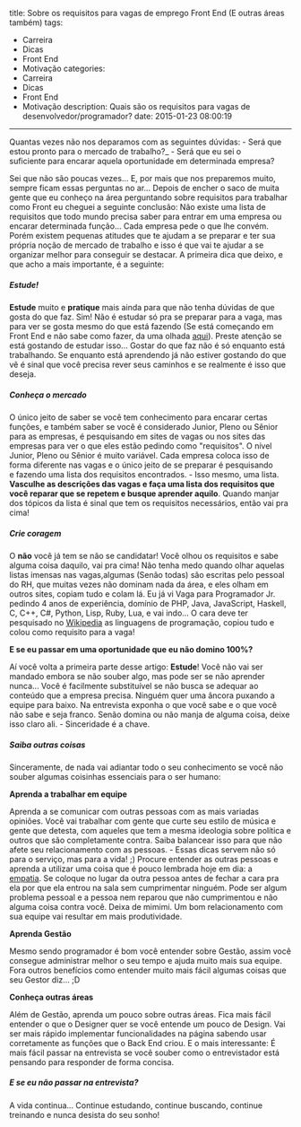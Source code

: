 title: Sobre os requisitos para vagas de emprego Front End (E outras áreas também)
tags:
  - Carreira
  - Dicas
  - Front End
  - Motivação
categories:
  - Carreira
  - Dicas
  - Front End
  - Motivação
description: Quais são os requisitos para vagas de desenvolvedor/programador?
date: 2015-01-23 08:00:19
---

Quantas vezes não nos deparamos com as seguintes dúvidas:
- Será que estou pronto para o mercado de trabalho?_
- Será que eu sei o suficiente para encarar aquela oportunidade em determinada empresa?

Sei que não são poucas vezes... E, por mais que nos preparemos muito, sempre ficam essas perguntas no ar...<!--more-->
Depois de encher o saco de muita gente que eu conheço na área perguntando sobre requisitos para trabalhar como Front eu cheguei a seguinte conclusão:
Não existe uma lista de requisitos que todo mundo precisa saber para entrar em uma empresa ou encarar determinada função... Cada empresa pede o que lhe convém. Porém existem pequenas atitudes que te ajudam a se preparar e ter sua própria noção de mercado de trabalho e isso é que vai te ajudar a se organizar melhor para conseguir se destacar.
A primeira dica que deixo, e que acho a mais importante, é a seguinte:

##### Estude!

**Estude** muito e **pratique** mais ainda para que não tenha dúvidas de que gosta do que faz. Sim! Não é estudar só pra se preparar para a vaga, mas para ver se gosta mesmo do que está fazendo (Se está começando em Front End e não sabe como fazer, da uma olhada [aqui](/posts/guia-de-estudos-desenvolvedor-front-end-iniciante/ "Trilha/Guia de estudos")).
Preste atenção se está gostando de estudar isso... Gostar do que faz não é só enquanto está trabalhando. Se enquanto está aprendendo já não estiver gostando do que vê é sinal que você precisa rever seus caminhos e se realmente é isso que deseja.

##### Conheça o mercado

O único jeito de saber se você tem conhecimento para encarar certas funções, e também saber se você é considerado Junior, Pleno ou Sênior para as empresas, é pesquisando em sites de vagas ou nos sites das empresas para ver o que eles estão pedindo como "requisitos".
O nível Junior, Pleno ou Sênior é muito variável. Cada empresa coloca isso de forma diferente nas vagas e o único jeito de se preparar é pesquisando e fazendo uma lista dos requisitos encontrados. - Isso mesmo, uma lista. **Vasculhe as descrições das vagas e faça uma lista dos requisitos que você reparar que se repetem e busque aprender aquilo**. Quando manjar dos tópicos da lista é sinal que tem os requisitos necessários, então vai pra cima!

##### Crie coragem

O **não** você já tem se não se candidatar!
Você olhou os requisitos e sabe alguma coisa daquilo, vai pra cima!
Não tenha medo quando olhar aquelas listas imensas nas vagas,algumas (Senão todas) são escritas pelo pessoal do RH, que muitas vezes não dominam nada da área, e eles olham em outros sites, copiam tudo e colam lá.
Eu já vi Vaga para Programador Jr. pedindo 4 anos de experiência, domínio de PHP, Java, JavaScript, Haskell, C, C++, C#, Python, Lisp, Ruby, Lua, e vai indo... O cara deve ter pesquisado no [Wikipedia](http://pt.wikipedia.org/wiki/Linguagem_de_programa%C3%A7%C3%A3o#Lista_de_linguagens "Linguagens de Programação") as linguagens de programação, copiou tudo e colou como requisito para a vaga!

**E se eu passar em uma oportunidade que eu não domino 100%?**

Aí você volta a primeira parte desse artigo: **Estude**!
Você não vai ser mandado embora se não souber algo, mas pode ser se não aprender nunca...
Você é facilmente substituível se não busca se adequar ao conteúdo que a empresa precisa. Ninguém quer uma âncora puxando a equipe para baixo.
Na entrevista exponha o que você sabe e o que você não sabe e seja franco. Senão domina ou não manja de alguma coisa, deixe isso claro ali. - Sinceridade é a chave.

##### Saiba outras coisas

Sinceramente, de nada vai adiantar todo o seu conhecimento se você não souber algumas coisinhas essenciais para o ser humano:

**Aprenda a trabalhar em equipe**

Aprenda a se comunicar com outras pessoas com as mais variadas opiniões. Você vai trabalhar com gente que curte seu estilo de música e gente que detesta, com aqueles que tem a mesma ideologia sobre política e outros que são completamente contra. Saiba balancear isso para que não afete seu relacionamento com as pessoas. - Essas dicas servem não só para o serviço, mas para a vida! ;)
Procure entender as outras pessoas e aprenda a utilizar uma coisa que é pouco lembrada hoje em dia: a [empatia](http://www.significados.com.br/empatia/ "Empatia"). Se coloque no lugar da outra pessoa antes de fechar a cara pra ela por que ela entrou na sala sem cumprimentar ninguém. Pode ser algum problema pessoal e a pessoa nem reparou que não cumprimentou e não alguma coisa contra você. Deixa de mimimi.
Um bom relacionamento com sua equipe vai resultar em mais produtividade.

**Aprenda Gestão**

Mesmo sendo programador é bom você entender sobre Gestão, assim você consegue administrar melhor o seu tempo e ajuda muito mais sua equipe. Fora outros benefícios como entender muito mais fácil algumas coisas que seu Gestor diz... ;D

**Conheça outras áreas**

Além de Gestão, aprenda um pouco sobre outras áreas. Fica mais fácil entender o que o Designer quer se você entende um pouco de Design. Vai ser mais rápido implementar funcionalidades na página sabendo usar corretamente as funções que o Back End criou. E o mais interessante: É mais fácil passar na entrevista se você souber como o entrevistador está pensando para responder de forma concisa.

##### E se eu não passar na entrevista?

A vida continua... Continue estudando, continue buscando, continue treinando e nunca desista do seu sonho!
